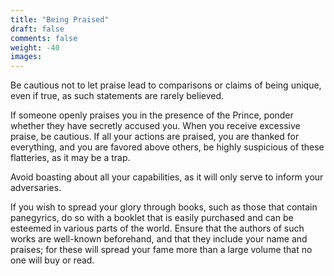 ```yaml
---
title: "Being Praised"
draft: false
comments: false
weight: -40
images:
---
```


Be cautious not to let praise lead to comparisons or claims of being unique, even if true, as such statements are rarely believed.

If someone openly praises you in the presence of the Prince, ponder whether they have secretly accused you.
When you receive excessive praise, be cautious. If all your actions are praised, you are thanked for everything, and you are favored above others, be highly suspicious of these flatteries, as it may be a trap.

Avoid boasting about all your capabilities, as it will only serve to inform your adversaries.

If you wish to spread your glory through books, such as those that contain panegyrics, do so with a booklet that is easily purchased and can be esteemed in various parts of the world.
Ensure that the authors of such works are well-known beforehand, and that they include your name and praises; for these will spread your fame more than a large volume that no one will buy or read.